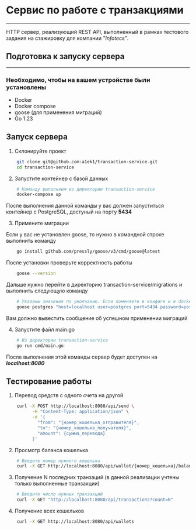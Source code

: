 # Сервис по работе с транзакциями

___

HTTP сервер, реализующий REST API, выполненный в рамках тестового задания на стажировку для компании _"Infotecs"_.


## Подготовка к запуску сервера

---

### Необходимо, чтобы на вашем устройстве были установлены

- Docker
- Docker compose
- goose (для применения миграций)
- Go 1.23

## Запуск сервера

1. Склонируйте проект

```bash
    git clone git@github.com:a1ek1/transaction-service.git
    cd transaction-service
```

2. Запустите контейнер с базой данных

```bash
    # Команду выполняем из директории transaction-service
    docker-compose up
```

После выполнения данной команды у вас должен запуститься контейнер с PostgreSQL, достуный на порту **5434**

3. Примените миграции

Если у вас не установлен goose, то нужно в командной строке выполнить команду
```bash
    go install github.com/pressly/goose/v3/cmd/goose@latest
```

После установки проверьте корректность работы
```bash
    goose --version
```
Дальше нужно перейти в директорию transaction-service/migrations и выполнить следующую команду

```bash
    # Указаны значения по умолчанию. Если поменяете в конфиге и в docker-compose.yml, то здесь будут другие данные
    goose postgres "host=localhost user=postgres port=5434 password=postgres database=transaction_service sslmode=disable" up
```

Вам должно вывестить сообщение об успешном применении миграций

4. Запустите файл main.go

```bash
    # Из директории transaction-service
    go run cmd/main.go
```
После выполнения этой команды сервер будет доступен на **_localhost:8080_**
## Тестирование работы

1. Перевод средств с одного счета на другой

```bash
    curl -X POST http://localhost:8080/api/send \
          -H "Content-Type: application/json" \
          -d '{
            "from": "{номер_кошелька_отправителя}",
            "to": "{номер_кошелька_получателя}",
            "amount": {сумма_перевода}
          }'
```
2. Просмотр баланса кошелька

```bash
    # Введите номер нужного кошелька
    curl -X GET http://localhost:8080/api/wallet/{номер_кошелька}/balance
```

3. Получение N последних транзаций (в данной реализации учтены только выполненные транзакции)

```bash
    # Введите число нужных транзакций
    curl -X GET "http://localhost:8080/api/transactions?count=N"
```

4. Получение всех кошельков

```bash
    curl -X GET http://localhost:8080/api/wallets
```